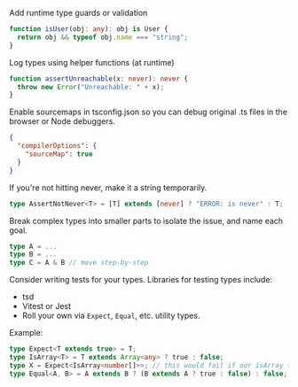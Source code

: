Add runtime type guards or validation

```ts
function isUser(obj: any): obj is User {
  return obj && typeof obj.name === "string";
}
```

Log types using helper functions (at runtime)

```ts
function assertUnreachable(x: never): never {
  throw new Error("Unreachable: " + x);
}
```

Enable sourcemaps in tsconfig.json so you can debug original .ts files in the browser or Node debuggers.

```json
{
  "compilerOptions": {
    "sourceMap": true
  }
}
```

If you're not hitting never, make it a string temporarily.

```ts
type AssertNotNever<T> = [T] extends [never] ? "ERROR: is never" : T;
```

Break complex types into smaller parts to isolate the issue, and name each goal.

```ts
type A = ...
type B = ...
type C = A & B // move step-by-step
```

Consider writing tests for your types. Libraries for testing types include:

- tsd
- Vitest or Jest
- Roll your own via `Expect`, `Equal`, etc. utility types.

Example:

```ts
type Expect<T extends true> = T;
type IsArray<T> = T extends Array<any> ? true : false;
type X = Expect<IsArray<number[]>>; // this would fail if our isArray type is incorrect
type Equal<A, B> = A extends B ? (B extends A ? true : false) : false;
```

